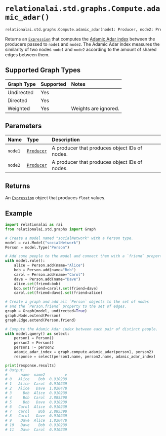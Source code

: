 # `relationalai.std.graphs.Compute.adamic_adar()`

```python
relationalai.std.graphs.Compute.adamic_adar(node1: Producer, node2: Producer) -> Expression
```

Returns an [`Expression`](../../../Expression.md) that computes the
[Adamic Adar index](https://en.wikipedia.org/wiki/Adamic%E2%80%93Adar_index)
between the producers passed to `node1` and `node2`.
The Adamic Adar index measures the similarity of two nodes `node1` and `node2` according to the amount of shared edges between them.

## Supported Graph Types

| Graph Type | Supported | Notes |
| :--- | :--- | :--- |
| Undirected | Yes |   |
| Directed | Yes |   |
| Weighted | Yes | Weights are ignored.   |

## Parameters

| Name | Type | Description |
| :--- | :--- | :------ |
| `node1` | [`Producer`](../../../Producer/README.md) | A producer that produces object IDs of nodes. |
| `node2` | [`Producer`](../../../Producer/README.md) | A producer that produces object IDs of nodes. |

## Returns

An [`Expression`](../../../Expression.md) object that produces `float` values.

## Example

```python
import relationalai as rai
from relationalai.std.graphs import Graph

# Create a model named "socialNetwork" with a Person type.
model = rai.Model("socialNetwork")
Person = model.Type("Person")

# Add some people to the model and connect them with a `friend` property.
with model.rule():
    alice = Person.add(name="Alice")
    bob = Person.add(name="Bob")
    carol = Person.add(name="Carol")
    dave = Person.add(name="Dave")
    alice.set(friend=bob)
    bob.set(friend=carol).set(friend=dave)
    carol.set(friend=dave).set(friend=alice)

# Create a graph and add all `Person` objects to the set of nodes
# and the `Person.friend` property to the set of edges.
graph = Graph(model, undirected=True)
graph.Node.extend(Person)
graph.Edge.extend(Person.friend)

# Compute the Adamic Adar index between each pair of distinct people.
with model.query() as select:
    person1 = Person()
    person2 = Person()
    person1 != person2
    adamic_adar_index = graph.compute.adamic_adar(person1, person2)
    response = select(person1.name, person2.name, adamic_adar_index)

print(response.results)
# Output:
#      name  name2         v
# 0   Alice    Bob  0.910239
# 1   Alice  Carol  0.910239
# 2   Alice   Dave  1.820478
# 3     Bob  Alice  0.910239
# 4     Bob  Carol  2.885390
# 5     Bob   Dave  0.910239
# 6   Carol  Alice  0.910239
# 7   Carol    Bob  2.885390
# 8   Carol   Dave  0.910239
# 9    Dave  Alice  1.820478
# 10   Dave    Bob  0.910239
# 11   Dave  Carol  0.910239
```